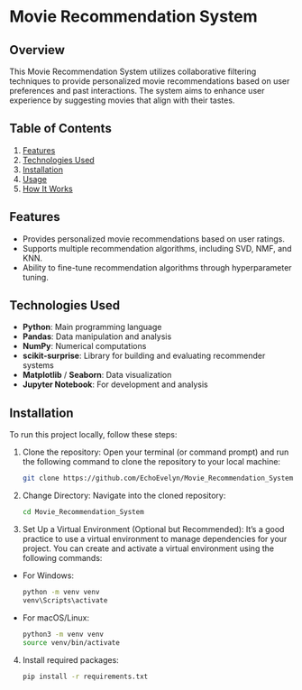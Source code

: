 # Movie Recommendation System

## Overview
This Movie Recommendation System utilizes collaborative filtering techniques to provide personalized movie recommendations based on user preferences and past interactions. The system aims to enhance user experience by suggesting movies that align with their tastes.

## Table of Contents
1. [Features](#features)
2. [Technologies Used](#technologies-used)
3. [Installation](#installation)
4. [Usage](#usage)
5. [How It Works](#how-it-works)

## Features
- Provides personalized movie recommendations based on user ratings.
- Supports multiple recommendation algorithms, including SVD, NMF, and KNN.
- Ability to fine-tune recommendation algorithms through hyperparameter tuning.

## Technologies Used
- **Python**: Main programming language
- **Pandas**: Data manipulation and analysis
- **NumPy**: Numerical computations
- **scikit-surprise**: Library for building and evaluating recommender systems
- **Matplotlib** / **Seaborn**: Data visualization
- **Jupyter Notebook**: For development and analysis

## Installation
To run this project locally, follow these steps:

1. Clone the repository: Open your terminal (or command prompt) and run the following command to clone the repository to your local machine:
   ```bash
   git clone https://github.com/EchoEvelyn/Movie_Recommendation_System.git

2. Change Directory: Navigate into the cloned repository:
   ```bash
   cd Movie_Recommendation_System

3. Set Up a Virtual Environment (Optional but Recommended): It’s a good practice to use a virtual environment to manage dependencies for your project. You can create and activate a virtual environment using the following commands:

 - For Windows:
   ```bash
   python -m venv venv
   venv\Scripts\activate

   
 - For macOS/Linux:
   ```bash
   python3 -m venv venv
   source venv/bin/activate

4. Install required packages:
   ```bash
   pip install -r requirements.txt
